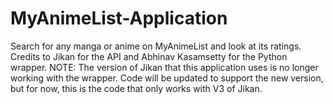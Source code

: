# MyAnimeList-Application
Search for any manga or anime on MyAnimeList and look at its ratings.
Credits to Jikan for the API and Abhinav Kasamsetty for the Python wrapper.
NOTE: The version of Jikan that this application uses is no longer working with the wrapper. Code will be updated to support the new version, but for now, this is the code that only works with V3 of Jikan.
